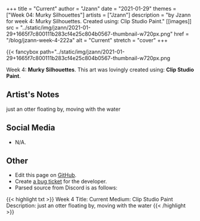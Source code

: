 +++
title =       "Current"
author =      "Jzann"
date =        "2021-01-29"
themes =      ["Week 04: Murky Silhouettes"]
artists =     ["Jzann"]
description = "by Jzann for week 4: Murky Silhouettes. Created using: Clip Studio Paint."
[[images]]
              src = "../static/img/jzann/2021-01-29+1665f7c800111b283cf4e25c804b0567-thumbnail-w720px.png"
              href = "/blog/jzann-week-4-222a"
              alt = "Current"
              stretch = "cover"
+++


{{< fancybox path="../static/img/jzann/2021-01-29+1665f7c800111b283cf4e25c804b0567-thumbnail-w720px.png

Week 4: **Murky Silhouettes**. This art was lovingly created using: **Clip Studio Paint**.

## Artist's Notes

just an otter floating by, moving with the water

## Social Media

- N/A.

## Other

- Edit this page on [GitHub](https://github.com/teaminkling/web-refresh/edit/main/content/blog/jzann-week-4-222a.md).
- Create [a bug ticket](https://github.com/teaminkling/web-refresh/issues/new?assignees=&labels=bug&template=problem-report.md&title=) for the developer.
- Parsed source from Discord is as follows:

{{< highlight txt >}}
Week 4
Title: Current
Medium: Clip Studio Paint
Description: just an otter floating by, moving with the water
{{< /highlight >}}